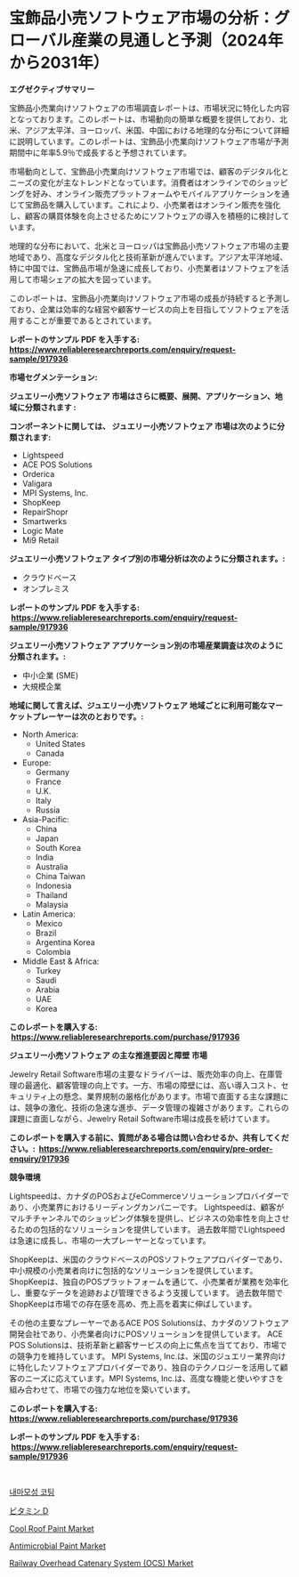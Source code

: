 <p><h1>宝飾品小売ソフトウェア市場の分析：グローバル産業の見通しと予測（2024年から2031年）</h1></p><p><strong>エグゼクティブサマリー</strong></p>
<p><p>宝飾品小売業向けソフトウェアの市場調査レポートは、市場状況に特化した内容となっております。このレポートは、市場動向の簡単な概要を提供しており、北米、アジア太平洋、ヨーロッパ、米国、中国における地理的な分布について詳細に説明しています。このレポートは、宝飾品小売業向けソフトウェア市場が予測期間中に年率5.9％で成長すると予想されています。</p><p>市場動向として、宝飾品小売業向けソフトウェア市場では、顧客のデジタル化とニーズの変化が主なトレンドとなっています。消費者はオンラインでのショッピングを好み、オンライン販売プラットフォームやモバイルアプリケーションを通じて宝飾品を購入しています。これにより、小売業者はオンライン販売を強化し、顧客の購買体験を向上させるためにソフトウェアの導入を積極的に検討しています。</p><p>地理的な分布において、北米とヨーロッパは宝飾品小売ソフトウェア市場の主要地域であり、高度なデジタル化と技術革新が進んでいます。アジア太平洋地域、特に中国では、宝飾品市場が急速に成長しており、小売業者はソフトウェアを活用して市場シェアの拡大を図っています。</p><p>このレポートは、宝飾品小売業向けソフトウェア市場の成長が持続すると予測しており、企業は効率的な経営や顧客サービスの向上を目指してソフトウェアを活用することが重要であるとされています。</p></p>
<p><strong>レポートのサンプル PDF を入手する: <a href="https://www.reliableresearchreports.com/enquiry/request-sample/917936">https://www.reliableresearchreports.com/enquiry/request-sample/917936</a></strong></p>
<p><strong>市場セグメンテーション:</strong></p>
<p><strong> ジュエリー小売ソフトウェア 市場はさらに概要、展開、アプリケーション、地域に分類されます :</strong></p>
<p><strong>コンポーネントに関しては、 ジュエリー小売ソフトウェア 市場は次のように分類されます: &nbsp;</strong></p>
<p><ul><li>Lightspeed</li><li>ACE POS Solutions</li><li>Orderica</li><li>Valigara</li><li>MPI Systems, Inc.</li><li>ShopKeep</li><li>RepairShopr</li><li>Smartwerks</li><li>Logic Mate</li><li>Mi9 Retail</li></ul></p>
<p><strong> ジュエリー小売ソフトウェア タイプ別の市場分析は次のように分類されます。:</strong></p>
<p><ul><li>クラウドベース</li><li>オンプレミス</li></ul></p>
<p><strong>レポートのサンプル PDF を入手する: &nbsp;<a href="https://www.reliableresearchreports.com/enquiry/request-sample/917936">https://www.reliableresearchreports.com/enquiry/request-sample/917936</a></strong></p>
<p><strong> ジュエリー小売ソフトウェア アプリケーション別の市場産業調査は次のように分類されます。:</strong></p>
<p><ul><li>中小企業 (SME)</li><li>大規模企業</li></ul></p>
<p><strong>地域に関して言えば、ジュエリー小売ソフトウェア 地域ごとに利用可能なマーケットプレーヤーは次のとおりです。:</strong></p>
<p><ul>
    <li>
        North America:
        <ul>
            <li>United States</li>
            <li>Canada</li>
        </ul>
    </li>
    <li>
        Europe:
        <ul>
            <li>Germany</li>
            <li>France</li>
            <li>U.K.</li>
            <li>Italy</li>
            <li>Russia</li>
        </ul>
    </li>
    <li>
        Asia-Pacific:
        <ul>
            <li>China</li>
            <li>Japan</li>
            <li>South Korea</li>
            <li>India</li>
            <li>Australia</li>
            <li>China Taiwan</li>
            <li>Indonesia</li>
            <li>Thailand</li>
            <li>Malaysia</li>
        </ul>
    </li>
    <li>
        Latin America:
        <ul>
            <li>Mexico</li>
            <li>Brazil</li>
            <li>Argentina Korea</li>
            <li>Colombia</li>
        </ul>
    </li>
    <li>
        Middle East & Africa:
        <ul>
            <li>Turkey</li>
            <li>Saudi</li>
            <li>Arabia</li>
            <li>UAE</li>
            <li>Korea</li>
        </ul>
    </li>
    </ul></p>
<p><strong>このレポートを購入する: &nbsp;<a href="https://www.reliableresearchreports.com/purchase/917936">https://www.reliableresearchreports.com/purchase/917936</a></strong></p>
<p><strong>ジュエリー小売ソフトウェア の主な推進要因と障壁 市場</strong></p>
<p><p>Jewelry Retail Software市場の主要なドライバーは、販売効率の向上、在庫管理の最適化、顧客管理の向上です。一方、市場の障壁には、高い導入コスト、セキュリティ上の懸念、業界規制の厳格化があります。市場で直面する主な課題には、競争の激化、技術の急速な進歩、データ管理の複雑さがあります。これらの課題に直面しながら、Jewelry Retail Software市場は成長を続けています。</p></p>
<p><strong>このレポートを購入する前に、質問がある場合は問い合わせるか、共有してください。:&nbsp; <a href="https://www.reliableresearchreports.com/enquiry/pre-order-enquiry/917936">https://www.reliableresearchreports.com/enquiry/pre-order-enquiry/917936</a></strong></p>
<p><strong>競争環境</strong></p>
<p><p>Lightspeedは、カナダのPOSおよびeCommerceソリューションプロバイダーであり、小売業界におけるリーディングカンパニーです。  Lightspeedは、顧客がマルチチャンネルでのショッピング体験を提供し、ビジネスの効率性を向上させるための包括的なソリューションを提供しています。  過去数年間でLightspeedは急速に成長し、市場の一大プレーヤーとなっています。</p><p>ShopKeepは、米国のクラウドベースのPOSソフトウェアプロバイダーであり、中小規模の小売業者向けに包括的なソリューションを提供しています。 ShopKeepは、独自のPOSプラットフォームを通じて、小売業者が業務を効率化し、重要なデータを追跡および管理できるよう支援しています。 過去数年間でShopKeepは市場での存在感を高め、売上高を着実に伸ばしています。</p><p>その他の主要なプレーヤーであるACE POS Solutionsは、カナダのソフトウェア開発会社であり、小売業者向けにPOSソリューションを提供しています。 ACE POS Solutionsは、技術革新と顧客サービスの向上に焦点を当てており、市場での競争力を維持しています。  MPI Systems, Inc.は、米国のジュエリー業界向けに特化したソフトウェアプロバイダーであり、独自のテクノロジーを活用して顧客のニーズに応えています。MPI Systems, Inc.は、高度な機能と使いやすさを組み合わせて、市場での強力な地位を築いています。</p></p>
<p><strong>このレポートを購入する: &nbsp; <a href="https://www.reliableresearchreports.com/purchase/917936">https://www.reliableresearchreports.com/purchase/917936</a></strong></p>
<p><strong>レポートのサンプル PDF を入手する: &nbsp;<a href="https://www.reliableresearchreports.com/enquiry/request-sample/917936">https://www.reliableresearchreports.com/enquiry/request-sample/917936</a></strong><strong></strong></p>
<p>&nbsp;</p>
<p><p><a href="https://medium.com/@sammyultyylrich9067856/2024%EB%85%84%EB%B6%80%ED%84%B0-2031%EB%85%84%EA%B9%8C%EC%A7%80%EC%9D%98-%EA%B8%B0%EA%B0%84%EC%9D%84-%EC%9C%84%ED%95%9C-%EB%82%B4-%EB%A7%88%EB%AA%A8-%EC%A0%80%ED%95%AD-%EC%BD%94%ED%8C%85-%EC%8B%9C%EC%9E%A5-%EB%B6%84%EC%84%9D-%EB%B0%8F-%EA%B7%9C%EB%AA%A8-%EC%98%88%EC%B8%A1-fb8d6b088095">내마모성 코팅</a></p><p><a href="https://medium.com/@bracarafogo/%E3%83%93%E3%82%BF%E3%83%9F%E3%83%B3d%E5%B8%82%E5%A0%B4%E8%A6%8F%E6%A8%A1-cagr-%E3%83%88%E3%83%AC%E3%83%B3%E3%83%89-2024-2030-7958731aaa7f">ビタミン D</a></p><p><a href="https://view.publitas.com/reportprime-1/cool-roof-paint-market-size-market-share-and-global-market-analysis-report-2024-2031/">Cool Roof Paint Market</a></p><p><a href="https://view.publitas.com/reportprime-1/antimicrobial-paint-market-size-share-trends-analysis-report-by-material-by-type-by-end-user-by-region-and-segment-forecasts-2024-2031/">Antimicrobial Paint Market</a></p><p><a href="https://poised-avenue-46d.notion.site/Railway-Overhead-Catenary-System-OCS-Market-with-the-goal-of-estimating-the-market-size-and-future-96bd8f5310b54b2c8c345c53d161a1d8">Railway Overhead Catenary System (OCS) Market</a></p></p>